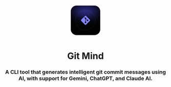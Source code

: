 <p align="center">
  <img width="100" height="100" alt="Motion logo" src="./docs/public/logo.svg" />
</p>
<h1 align="center">Git Mind</h1>
<h3 align="center">
 A CLI tool that generates intelligent git commit messages using AI, with support for Gemini, ChatGPT, and Claude AI.
</h3>
